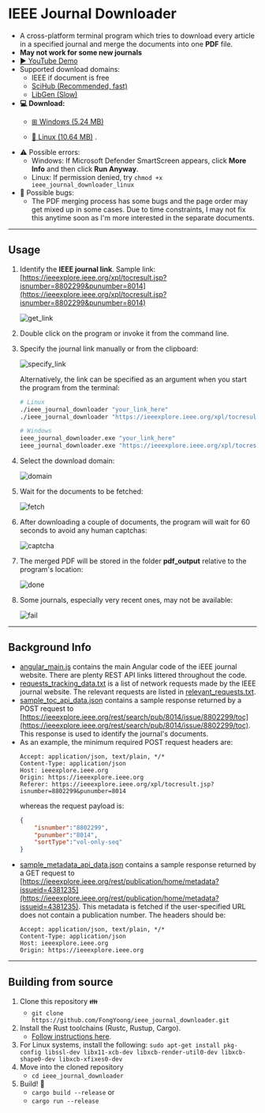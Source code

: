 # IEEE Journal Downloader

* A cross-platform terminal program which tries to download every article in a specified journal and merge the documents into one **PDF** file.
* **May not work for some new journals**
* [▶️ YouTube Demo](https://youtu.be/5HWfE48WohY)
* Supported download domains:
    * IEEE if document is free
    * [SciHub (Recommended, fast)](https://sci-hub.se/)
    * [LibGen (Slow)](https://libgen.is/scimag/)
* **💻 Download:**
    * [⊞ Windows (5.24 MB)](https://github.com/FongYoong/ieee_journal_downloader/releases/download/0.4.0/ieee_journal_downloader.exe)

    * [🐧 Linux (10.64 MB)](https://github.com/FongYoong/ieee_journal_downloader/releases/download/0.4.0/ieee_journal_downloader_linux) .
* ⚠ Possible errors:
    * Windows: If Microsoft Defender SmartScreen appears, click **More Info** and then click **Run Anyway**.
    * Linux:     If permission denied, try `chmod +x ieee_journal_downloader_linux`
* 🐛 Possible bugs:
    * The PDF merging process has some bugs and the page order may get mixed up in some cases. Due to time constraints, I may not fix this anytime soon as I'm more interested in the separate documents.

***
## Usage

1) Identify the **IEEE journal link**.
    Sample link: [https://ieeexplore.ieee.org/xpl/tocresult.jsp?isnumber=8802299&punumber=8014](https://ieeexplore.ieee.org/xpl/tocresult.jsp?isnumber=8802299&punumber=8014)

    ![get_link](https://i.imgur.com/MWBQCRX.png)

2) Double click on the program or invoke it from the command line.

3) Specify the journal link manually or from the clipboard:

    ![specify_link](https://i.imgur.com/FxGNVUg.png)

    Alternatively, the link can be specified as an argument when you start the program from the terminal:
    ```bash
    # Linux
    ./ieee_journal_downloader "your_link_here"
    ./ieee_journal_downloader "https://ieeexplore.ieee.org/xpl/tocresult.jsp?isnumber=9340528&punumber=8475037"

    # Windows
    ieee_journal_downloader.exe "your_link_here"
    ieee_journal_downloader.exe "https://ieeexplore.ieee.org/xpl/tocresult.jsp?isnumber=9340528&punumber=8475037"
    ```

4) Select the download domain:

    ![domain](https://i.imgur.com/KK9N6ly.png)

5) Wait for the documents to be fetched:

    ![fetch](https://i.imgur.com/kHrtfAY.png)

6) After downloading a couple of documents, the program will wait for 60 seconds to avoid any human captchas:

    ![captcha](https://i.imgur.com/AZjamsg.png)

7) The merged PDF will be stored in the folder **pdf_output** relative to the program's location:

    ![done](https://i.imgur.com/FgNdTvn.png)

8) Some journals, especially very recent ones, may not be available:

    ![fail](https://i.imgur.com/R3ETv3Y.png)
***
## Background Info

* [angular_main.js](https://github.com/FongYoong/ieee_journal_downloader/blob/master/misc/angular_main.js) contains the main Angular code of the iEEE journal website. There are plenty REST API links littered throughout the code.
* [requests_tracking_data.txt](https://github.com/FongYoong/ieee_journal_downloader/blob/master/misc/requests_tracking_data.txt) is a list of network requests made by the IEEE journal website. The relevant requests are listed in [relevant_requests.txt](https://github.com/FongYoong/ieee_journal_downloader/blob/master/misc/relevant_requests.txt). 
* [sample_toc_api_data.json](https://github.com/FongYoong/ieee_journal_downloader/blob/master/misc/sample_toc_api_data.json) contains a sample response returned by a POST request to [https://ieeexplore.ieee.org/rest/search/pub/8014/issue/8802299/toc](https://ieeexplore.ieee.org/rest/search/pub/8014/issue/8802299/toc). This response is used to identify the journal's documents.
* As an example, the minimum required POST request headers are:
    ```
    Accept: application/json, text/plain, */*
    Content-Type: application/json
    Host: ieeexplore.ieee.org
    Origin: https://ieeexplore.ieee.org
    Referer: https://ieeexplore.ieee.org/xpl/tocresult.jsp?isnumber=8802299&punumber=8014
    ```
    whereas the request payload is:
    ```json
    {
        "isnumber":"8802299",
        "punumber":"8014",
        "sortType":"vol-only-seq"
    }
    ```
* [sample_metadata_api_data.json](https://github.com/FongYoong/ieee_journal_downloader/blob/master/misc/sample_metadata_api_data.json) contains a sample response returned by a GET request to [https://ieeexplore.ieee.org/rest/publication/home/metadata?issueid=4381235](https://ieeexplore.ieee.org/rest/publication/home/metadata?issueid=4381235). This metadata is fetched if the user-specified URL does not contain a publication number. The headers should be:
    ```
    Accept: application/json, text/plain, */*
    Content-Type: application/json
    Host: ieeexplore.ieee.org
    Origin: https://ieeexplore.ieee.org
    ```

***
## Building from source

1. Clone this repository 👪
    * `git clone https://github.com/FongYoong/ieee_journal_downloader.git`
2. Install the Rust toolchains (Rustc, Rustup, Cargo).
    * [Follow instructions here](https://www.rust-lang.org/tools/install).
3. For Linux systems, install the following:
    `sudo apt-get install pkg-config libssl-dev libx11-xcb-dev libxcb-render-util0-dev libxcb-shape0-dev libxcb-xfixes0-dev`
4. Move into the cloned repository
    * `cd ieee_journal_downloader`
5. Build! 🔨
    * `cargo build --release`
    or
    * `cargo run --release`